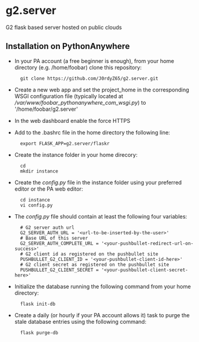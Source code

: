 # g2.server
G2 flask based server hosted on public clouds

## Installation on PythonAnywhere

- In your PA account (a free beginner is enough), from your home directory (e.g. /home/foobar) clone this repository:

        git clone https://github.com/J0rdyZ65/g2.server.git

- Create a new web app and set the project_home in the corresponding WSGI configuration file (typically located at */var/www/foobar_pythonanywhere_com_wsgi.py*) to '/home/foobar/g2.server'

- In the web dashboard enable the force HTTPS

- Add to the .bashrc file in the home directory the following line:
 
        export FLASK_APP=g2.server/flaskr
        
- Create the instance folder in your home direcory:

        cd
        mkdir instance

- Create the *config.py* file in the instance folder using your preferred editor or the PA web editor:

        cd instance
        vi config.py

- The *config.py* file should contain at least the following four variables:

        # G2 server auth url
        G2_SERVER_AUTH_URL = '<url-to-be-inserted-by-the-user>'
        # Base URL of this server
        G2_SERVER_AUTH_COMPLETE_URL = '<your-pushbullet-redirect-url-on-success>'
        # G2 client id as registered on the pushbullet site
        PUSHBULLET_G2_CLIENT_ID = '<your-pushbullet-client-id-here>'
        # G2 client secret as registered on the pushbullet site
        PUSHBULLET_G2_CLIENT_SECRET = '<your-pushbullet-client-secret-here>'

- Initialize the database running the following command from your home directory:

        flask init-db

- Create a daily (or hourly if your PA account allows it) task to purge the stale database entries using the following command:

        flask purge-db
